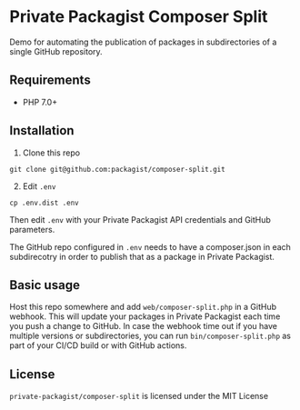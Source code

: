 # Private Packagist Composer Split
Demo for automating the publication  of packages in subdirectories of a single GitHub repository. 

## Requirements
* PHP 7.0+

## Installation
1. Clone this repo
```
git clone git@github.com:packagist/composer-split.git
```
2. Edit `.env`
```
cp .env.dist .env
```
Then edit `.env` with your Private Packagist API credentials and GitHub parameters.

The GitHub repo configured in `.env` needs to have a composer.json in each subdirecotry in order to publish that as a package in Private Packagist.
## Basic usage

Host this repo somewhere and add `web/composer-split.php` in a GitHub webhook. This will update your packages in Private Packagist each time you push a change to GitHub.
In case the webhook time out if you have multiple versions or subdirectories, you can run `bin/composer-split.php` as part of your CI/CD build or with GitHub actions.

## License

`private-packagist/composer-split` is licensed under the MIT License
